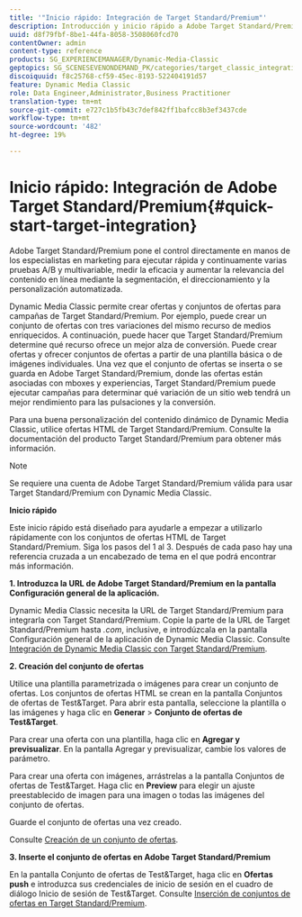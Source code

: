 ```yaml
---
title: '"Inicio rápido: Integración de Target Standard/Premium"'
description: Introducción y inicio rápido a Adobe Target Standard/Premium para ayudarle a poner en marcha rápidamente las técnicas de integración de Target Standard/Premium.
uuid: d8f79fbf-8be1-44fa-8058-3508060fcd70
contentOwner: admin
content-type: reference
products: SG_EXPERIENCEMANAGER/Dynamic-Media-Classic
geptopics: SG_SCENESEVENONDEMAND_PK/categories/target_classic_integration
discoiquuid: f8c25768-cf59-45ec-8193-522404191d57
feature: Dynamic Media Classic
role: Data Engineer,Administrator,Business Practitioner
translation-type: tm+mt
source-git-commit: e727c1b5fb43c7def842ff1bafcc8b3ef3437cde
workflow-type: tm+mt
source-wordcount: '482'
ht-degree: 19%

---
```



# Inicio rápido: Integración de Adobe Target Standard/Premium{#quick-start-target-integration}

Adobe Target Standard/Premium pone el control directamente en manos de los especialistas en marketing para ejecutar rápida y continuamente varias pruebas A/B y multivariable, medir la eficacia y aumentar la relevancia del contenido en línea mediante la segmentación, el direccionamiento y la personalización automatizada.

Dynamic Media Classic permite crear ofertas y conjuntos de ofertas para campañas de Target Standard/Premium. Por ejemplo, puede crear un conjunto de ofertas con tres variaciones del mismo recurso de medios enriquecidos. A continuación, puede hacer que Target Standard/Premium determine qué recurso ofrece un mejor alza de conversión. Puede crear ofertas y ofrecer conjuntos de ofertas a partir de una plantilla básica o de imágenes individuales. Una vez que el conjunto de ofertas se inserta o se guarda en Adobe Target Standard/Premium, donde las ofertas están asociadas con mboxes y experiencias, Target Standard/Premium puede ejecutar campañas para determinar qué variación de un sitio web tendrá un mejor rendimiento para las pulsaciones y la conversión.

Para una buena personalización del contenido dinámico de Dynamic Media Classic, utilice ofertas HTML de Target Standard/Premium. Consulte la documentación del producto Target Standard/Premium para obtener más información.

>[!NOTE]
>
>Se requiere una cuenta de Adobe Target Standard/Premium válida para usar Target Standard/Premium con Dynamic Media Classic.

**Inicio rápido**

Este inicio rápido está diseñado para ayudarle a empezar a utilizarlo rápidamente con los conjuntos de ofertas HTML de Target Standard/Premium. Siga los pasos del 1 al 3. Después de cada paso hay una referencia cruzada a un encabezado de tema en el que podrá encontrar más información.

**1. Introduzca la URL de Adobe Target Standard/Premium en la pantalla Configuración general de la aplicación.**

Dynamic Media Classic necesita la URL de Target Standard/Premium para integrarla con Target Standard/Premium. Copie la parte de la URL de Target Standard/Premium hasta *.com*, inclusive, e introdúzcala en la pantalla Configuración general de la aplicación de Dynamic Media Classic. Consulte [Integración de Dynamic Media Classic con Target Standard/Premium](integrating-dmc-with-target.md#integrating-dmc-with-target).

**2. Creación del conjunto de ofertas**

Utilice una plantilla parametrizada o imágenes para crear un conjunto de ofertas. Los conjuntos de ofertas HTML se crean en la pantalla Conjuntos de ofertas de Test&amp;Target. Para abrir esta pantalla, seleccione la plantilla o las imágenes y haga clic en **Generar** > **Conjunto de ofertas de Test&amp;Target**.

Para crear una oferta con una plantilla, haga clic en **Agregar y previsualizar**. En la pantalla Agregar y previsualizar, cambie los valores de parámetro.

Para crear una oferta con imágenes, arrástrelas a la pantalla Conjuntos de ofertas de Test&amp;Target. Haga clic en **Preview** para elegir un ajuste preestablecido de imagen para una imagen o todas las imágenes del conjunto de ofertas.

Guarde el conjunto de ofertas una vez creado.

Consulte [Creación de un conjunto de ofertas](creating-offer-set.md#creating_an_offer_set).

**3. Inserte el conjunto de ofertas en Adobe Target Standard/Premium**

En la pantalla Conjunto de ofertas de Test&amp;Target, haga clic en **Ofertas push** e introduzca sus credenciales de inicio de sesión en el cuadro de diálogo Inicio de sesión de Test&amp;Target. Consulte [Inserción de conjuntos de ofertas en Target Standard/Premium](pushing-offer-sets-target.md#pushing_offer_sets_to_target).
